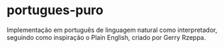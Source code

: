 # portugues-puro

Implementação em português de linguagem natural como interpretador, seguindo como inspiração o Plain English, criado por Gerry Rzeppa.
